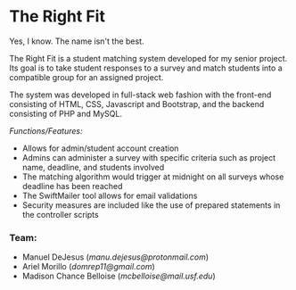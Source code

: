 <h1><strong>The Right Fit</strong></h1>

<p>Yes, I know. The name isn't the best.</p>
<p>The Right Fit is a student matching system developed for my senior project.
Its goal is to take student responses to a survey and match students into a compatible group for an assigned project.
</p>
<p>The system was developed in full-stack web fashion with the front-end consisting of HTML, CSS, Javascript and Bootstrap, and the backend
consisting of PHP and MySQL.
</p>

<em>Functions/Features:</em>
<ul>
  <li>Allows for admin/student account creation</li>
  <li>Admins can administer a survey with specific criteria such as project name, deadline, and students involved</li> 
  <li>The matching algorithm would trigger at midnight on all surveys whose deadline has been reached</li>
  <li>The SwiftMailer tool allows for email validations</li> 
  <li>Security measures are included like the use of prepared statements in the controller scripts</li> 
</ul>

<h3>Team:</h3>
<ul>
  <li>Manuel DeJesus (<em>manu.dejesus@protonmail.com</em>)</li>
  <li>Ariel Morillo (<em>domrep11@gmail.com</em>)</li>
  <li>Madison Chance Belloise (<em>mcbelloise@mail.usf.edu</em>)</li>
</ul> 
